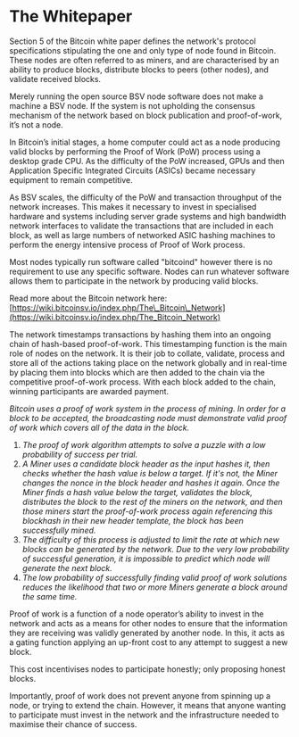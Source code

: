 # The Whitepaper

Section 5 of the Bitcoin white paper defines the network's protocol specifications stipulating the one and only type of node found in Bitcoin. These nodes are often referred to as miners, and are characterised by an ability to produce blocks, distribute blocks to peers (other nodes), and validate received blocks.

Merely running the open source BSV node software does not make a machine a BSV node. If the system is not upholding the consensus mechanism of the network based on block publication and proof-of-work, it’s not a node.

In Bitcoin’s initial stages, a home computer could act as a node producing valid blocks by performing the Proof of Work (PoW) process using a desktop grade CPU. As the difficulty of the PoW increased, GPUs and then Application Specific Integrated Circuits (ASICs) became necessary equipment to remain competitive.

As BSV scales, the difficulty of the PoW and transaction throughput of the network increases. This makes it necessary to invest in specialised hardware and systems including server grade systems and high bandwidth network interfaces to validate the transactions that are included in each block, as well as large numbers of networked ASIC hashing machines to perform the energy intensive process of Proof of Work process.

Most nodes typically run software called "bitcoind" however there is no requirement to use any specific software. Nodes can run whatever software allows them to participate in the network by producing valid blocks.&#x20;

Read more about the Bitcoin network here: [https://wiki.bitcoinsv.io/index.php/The\_Bitcoin\_Network](https://wiki.bitcoinsv.io/index.php/The_Bitcoin_Network)

The network timestamps transactions by hashing them into an ongoing chain of hash-based proof-of-work. This timestamping function is the main role of nodes on the network. It is their job to collate, validate, process and store all of the actions taking place on the network globally and in real-time by placing them into blocks which are then added to the chain via the competitive proof-of-work process. With each block added to the chain, winning participants are awarded payment.

_Bitcoin uses a proof of work system in the process of mining. In order for a block to be accepted, the broadcasting node must demonstrate valid proof of work which covers all of the data in the block._

1. _The proof of work algorithm attempts to solve a puzzle with a low probability of success per trial._
2. _A Miner uses a candidate block header as the input hashes it, then checks whether the hash value is below a target. If it's not, the Miner changes the nonce in the block header and hashes it again. Once the Miner finds a hash value below the target, validates the block, distributes the block to the rest of the miners on the network, and then those miners start the proof-of-work process again referencing this blockhash in their new header template, the block has been successfully mined._
3. _The difficulty of this process is adjusted to limit the rate at which new blocks can be generated by the network. Due to the very low probability of successful generation, it is impossible to predict which node will generate the next block._
4. _The low probability of successfully finding valid proof of work solutions reduces the likelihood that two or more Miners generate a block around the same time._

Proof of work is a function of a node operator’s ability to invest in the network and acts as a means for other nodes to ensure that the information they are receiving was validly generated by another node. In this, it acts as a gating function applying an up-front cost to any attempt to suggest a new block.

This cost incentivises nodes to participate honestly; only proposing honest blocks.

Importantly, proof of work does not prevent anyone from spinning up a node, or trying to extend the chain. However, it means that anyone wanting to participate must invest in the network and the infrastructure needed to maximise their chance of success.
